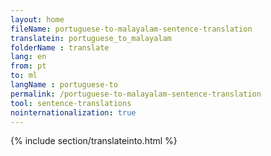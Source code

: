 ```yaml
---
layout: home
fileName: portuguese-to-malayalam-sentence-translation
translatein: portuguese_to_malayalam
folderName : translate
lang: en
from: pt
to: ml
langName : portuguese-to
permalink: /portuguese-to-malayalam-sentence-translation
tool: sentence-translations
nointernationalization: true
---
```

{% include section/translateinto.html %}
